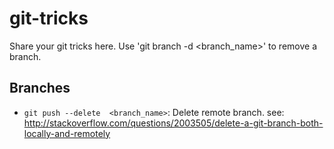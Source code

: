 # git-tricks
Share your git tricks here.
Use 'git branch -d <branch_name>' to remove a branch.

## Branches
- `git push --delete  <branch_name>`: Delete remote branch.  see: http://stackoverflow.com/questions/2003505/delete-a-git-branch-both-locally-and-remotely
